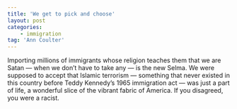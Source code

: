 ```yaml
---
title: 'We get to pick and choose'
layout: post
categories:
    - immigration
tag: 'Ann Coulter'
---
```


Importing millions of immigrants whose religion teaches them that we are Satan — when we don’t have to take any — is the new Selma. We were supposed to accept that Islamic terrorism — something that never existed in this country before Teddy Kennedy’s 1965 immigration act — was just a part of life, a wonderful slice of the vibrant fabric of America. If you disagreed, you were a racist.